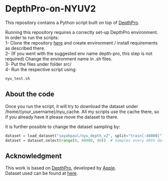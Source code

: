 # DepthPro-on-NYUV2
This repository contains a Python script built on top of [DepthPro](https://github.com/apple/ml-depth-pro).

Running this repository requires a correctly set-up DepthPro environment.
In order to run the scripts:   
1- Clone the repository [here](https://github.com/apple/ml-depth-pro) and create environment / install requirements as described there.  
2- (If you went with the suggested env name depth-pro, this step is not required) Change the environment name in .sh files.  
3- Put the files under folder src/   
4- Run the respective script using:  
```bash
nyu_test.sh
```  


## About the code
Once you run the script, it will try to download the dataset under /home/{your_username}/nyu_cache. All my scripts use the cache there, so if you already have it please move the dataset to there.  
  
It is further possible to change the dataset sampling by:  

```python
dataset = load_dataset("sayakpaul/nyu_depth_v2", split="train[:40000]", cache_dir=home_dir+"/nyu_cache") # Loads the dataset
dataset = dataset.select(range(0, 40000, 40))  # Samples every 40th data
```


## Acknowledgment
This work is based on [DepthPro](https://github.com/apple/ml-depth-pro), developed by [Apple](https://github.com/apple).    
Dataset used can be found at [here](https://huggingface.co/datasets/sayakpaul/nyu_depth_v2).

